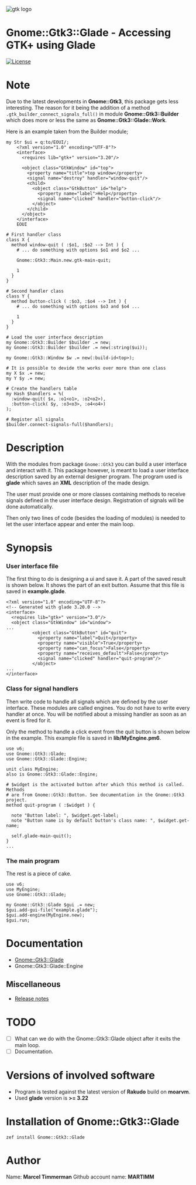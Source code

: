 ![gtk logo][logo]

# Gnome::Gtk3::Glade - Accessing GTK+ using Glade
[![License](http://martimm.github.io/label/License-label.svg)](http://www.perlfoundation.org/artistic_license_2_0)

# Note
Due to the latest developments in **Gnome::Gtk3**, this package gets less interesting. The reason for it being the addition of a method `.gtk_builder_connect_signals_full()` in module **Gnome::Gtk3::Builder** which does more or less the same as **Gnome::Gtk3::Glade::Work**.

Here is an example taken from the Builder module;

```
my Str $ui = q:to/EOUI/;
    <?xml version="1.0" encoding="UTF-8"?>
    <interface>
      <requires lib="gtk+" version="3.20"/>

      <object class="GtkWindow" id="top">
        <property name="title">top window</property>
        <signal name="destroy" handler="window-quit"/>
        <child>
          <object class="GtkButton" id="help">
            <property name="label">Help</property>
            <signal name="clicked" handler="button-click"/>
          </object>
        </child>
      </object>
    </interface>
    EOUI

# First handler class
class X {
  method window-quit ( :$o1, :$o2 --> Int ) {
    # ... do something with options $o1 and $o2 ...

    Gnome::Gtk3::Main.new.gtk-main-quit;

    1
  }
}

# Second handler class
class Y {
  method button-click ( :$o3, :$o4 --> Int ) {
    # ... do something with options $o3 and $o4 ...

    1
  }
}

# Load the user interface description
my Gnome::Gtk3::Builder $builder .= new;
my Gnome::Gtk3::Builder $builder .= new(:string($ui));

my Gnome::Gtk3::Window $w .= new(:build-id<top>);

# It is possible to devide the works over more than one class
my X $x .= new;
my Y $y .= new;

# Create the handlers table
my Hash $handlers = %(
  :window-quit( $x, :o1<o1>, :o2<o2>),
  :button-click( $y, :o3<o3>, :o4<o4>)
);

# Register all signals
$builder.connect-signals-full($handlers);
```

# Description
With the modules from package `Gnome::Gtk3` you can build a user interface and interact with it. This package however, is meant to load a user interface description saved by an external designer program. The program used is **glade** which saves an **XML** description of the made design.

The user must provide one or more classes containing methods to receive signals defined in the user interface design. Registration of signals will be done automatically.

Then only two lines of code (besides the loading of modules) is needed to let the user interface appear and enter the main loop.

# Synopsis
### User interface file
The first thing to do is designing a ui and save it. A part of the saved result is shown below. It shows the part of an exit button. Assume that this file is saved in **example.glade**.
```
<?xml version="1.0" encoding="UTF-8"?>
<!-- Generated with glade 3.20.0 -->
<interface>
  <requires lib="gtk+" version="3.0"/>
  <object class="GtkWindow" id="window">
...
          <object class="GtkButton" id="quit">
            <property name="label">Quit</property>
            <property name="visible">True</property>
            <property name="can_focus">False</property>
            <property name="receives_default">False</property>
            <signal name="clicked" handler="quit-program"/>
          </object>
...
</interface>

```

### Class for signal handlers
Then write code to handle all signals which are defined by the user interface. These modules are called engines. You do not have to write every handler at once. You will be notified about a missing handler as soon as an event is fired for it.

Only the method to handle a click event from the quit button is shown below in the example. This example file is saved in **lib/MyEngine.pm6**.

```
use v6;
use Gnome::Gtk3::Glade;
use Gnome::Gtk3::Glade::Engine;

unit class MyEngine;
also is Gnome::Gtk3::Glade::Engine;

# $widget is the activated button after which this method is called. Methods
# are from Gnome::Gtk3::Button. See documentation in the Gnome::Gtk3 project.
method quit-program ( :$widget ) {

  note "Button label: ", $widget.get-label;
  note "Button name is by default button's class name: ", $widget.get-name;

  self.glade-main-quit();
}
...
```

### The main program
The rest is a piece of cake.
```
use v6;
use MyEngine;
use Gnome::Gtk3::Glade;

my Gnome::Gtk3::Glade $gui .= new;
$gui.add-gui-file("example.glade");
$gui.add-engine(MyEngine.new);
$gui.run;
```

# Documentation

* [Gnome::Gtk3::Glade][Gnome::Gtk3::Glade pdf]
* Gnome::Gtk3::Glade::Engine

## Miscellaneous
* [Release notes](https://github.com/MARTIMM/gnome-glade3/blob/master/doc/CHANGES.md)

# TODO

* [ ] What can we do with the Gnome::Gtk3::Glade object after it exits the main loop.
* [ ] Documentation.

# Versions of involved software

* Program is tested against the latest version of **Rakudo** build on **moarvm**.
* Used **glade** version is **>= 3.22**

# Installation of Gnome::Gtk3::Glade

`zef install Gnome::Gtk3::Glade`


# Author

Name: **Marcel Timmerman**
Github account name: **MARTIMM**


<!---- [refs] ----------------------------------------------------------------->
[release]: https://github.com/MARTIMM/gnome-glade3/blob/master/doc/CHANGES.md
[logo]: https://martimm.github.io/gnome-gtk3/content-docs/images/gtk-perl6.png

[Gnome::Gtk3::Glade pdf]: https://nbviewer.jupyter.org/github/MARTIMM/gnome-glade3/blob/master/doc/Glade3.pdf
